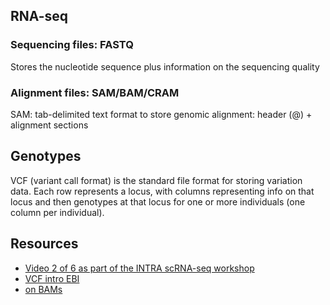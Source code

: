 ## RNA-seq

### Sequencing files: FASTQ

Stores the nucleotide sequence plus information on the sequencing quality

### Alignment files: SAM/BAM/CRAM

SAM: tab-delimited text format to store genomic alignment: header (@) + alignment sections

## Genotypes

VCF (variant call format) is the standard file format for storing variation data.
Each row represents a locus, with columns representing info on that locus and then genotypes at that locus for one or more individuals (one column per individual).


## Resources

* [Video 2 of 6 as part of the INTRA scRNA-seq workshop](https://www.youtube.com/watch?v=rB9-xj8Q1gU&t=14s)
* [VCF intro EBI](https://www.ebi.ac.uk/training/online/courses/human-genetic-variation-introduction/variant-identification-and-analysis/understanding-vcf-format/)
* [on BAMs](https://felixfan.github.io/bam-sam/)
